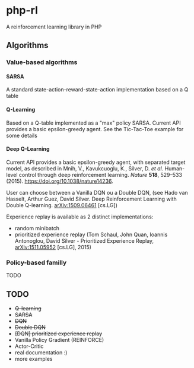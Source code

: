 # php-rl

A reinforcement learning library in PHP

## Algorithms

### Value-based algorithms

#### SARSA

A standard state-action-reward-state-action implementation based on a Q table

#### Q-Learning

Based on a Q-table implemented as a "max" policy SARSA.
Current API provides a basic epsilon-greedy agent.
See the Tic-Tac-Toe example for some details


#### Deep Q-Learning

Current API provides a basic epsilon-greedy agent, with separated target model, as described
in Mnih, V., Kavukcuoglu, K., Silver, D. _et al_. Human-level control through deep reinforcement learning. _Nature_ **518**, 529–533 (2015). https://doi.org/10.1038/nature14236.

User can choose between a Vanilla DQN ou a Double DQN, (see Hado van Hasselt, Arthur Guez, David Silver. Deep Reinforcement Learning with Double Q-learning. [arXiv:1509.06461](https://arxiv.org/abs/1509.06461) [cs.LG])

Experience replay is available as 2 distinct implementations:
- random minibatch
- prioritized experience replay (Tom Schaul, John Quan, Ioannis Antonoglou, David Silver - Prioritized Experience Replay, [arXiv:1511.05952](https://arxiv.org/abs/1511.05952) [cs.LG], 2015)

### Policy-based familly

TODO

## TODO
- ~~Q-learning~~
- ~~SARSA~~
- ~~DQN~~
- ~~Double DQN~~
- ~~[DQN] prioritized experience replay~~
- Vanilla Policy Gradient (REINFORCE)
- Actor-Critic
- real documentation :)
- more examples
